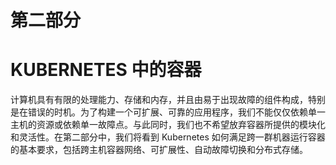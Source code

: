 # **第二部分**

# **KUBERNETES 中的容器**

计算机具有有限的处理能力、存储和内存，并且由易于出现故障的组件构成，特别是在错误的时机。为了构建一个可扩展、可靠的应用程序，我们不能仅仅依赖单一主机的资源或依赖单一故障点。与此同时，我们也不希望放弃容器所提供的模块化和灵活性。在第二部分中，我们将看到 Kubernetes 如何满足跨一群机器运行容器的基本要求，包括跨主机容器网络、可扩展性、自动故障切换和分布式存储。
